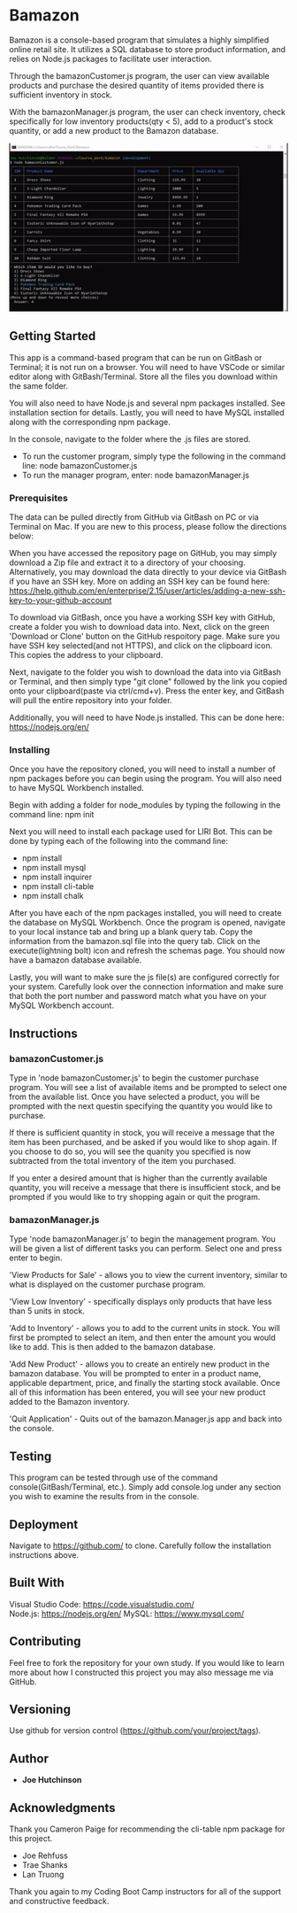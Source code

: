 # Bamazon

Bamazon is a console-based program that simulates a highly simplified online retail site.  It utilizes a SQL database to store product information, and relies on Node.js packages to facilitate user interaction. 

Through the bamazonCustomer.js program, the user can view available products and purchase the desired quantity of items provided there is sufficient inventory in stock.

With the bamazonManager.js program, the user can check inventory, check specifically for low inventory products(qty < 5), add to a product's stock quantity, or add a new product to the Bamazon database.


![Bamazon Demo](demo_files/customer_purchase.gif)

## Getting Started

This app is a command-based program that can be run on GitBash or Terminal; it is not run on a browser.  You will need to have VSCode or similar editor along with GitBash/Terminal.  Store all the files you download within the same folder.

You will also need to have Node.js and several npm packages installed.  See installation section for details.  Lastly, you will need to have MySQL installed along with the corresponding npm package.

In the console, navigate to the folder where the .js files are stored.  

* To run the customer program, simply type the following in the command line:  node bamazonCustomer.js
* To run the manager program, enter:  node bamazonManager.js

### Prerequisites

The data can be pulled directly from GitHub via GitBash on PC or via Terminal on Mac.  If you are new to this process, please follow the directions below:

When you have accessed the repository page on GitHub, you may simply download a Zip file and extract it to a directory of your choosing.  Alternatively, you may download the data directly to your device via GitBash if you have an SSH key.  More on adding an SSH key can be found here: https://help.github.com/en/enterprise/2.15/user/articles/adding-a-new-ssh-key-to-your-github-account

To download via GitBash, once you have a working SSH key with GitHub, create a folder you wish to download data into.  Next, click on the green 'Download or Clone' button on the GitHub respoitory page.  Make sure you have SSH key selected(and not HTTPS), and click on the clipboard icon.  This copies the address to your clipboard.

Next, navigate to the folder you wish to download the data into via GitBash or Terminal, and then simply type "git clone" followed by the link you copied onto your clipboard(paste via ctrl/cmd+v).  Press the enter key, and GitBash will pull the entire repository into your folder.

Additionally, you will need to have Node.js installed.  This can be done here: https://nodejs.org/en/


### Installing

Once you have the repository cloned, you will need to install a number of npm packages before you can begin using the program.  You will also need to have MySQL Workbench installed.

Begin with adding a folder for node_modules by typing the following in the command line: npm init

Next you will need to install each package used for LIRI Bot.  This can be done by typing each of the following into the command line:

* npm install
* npm install mysql
* npm install inquirer
* npm install cli-table
* npm install chalk

After you have each of the npm packages installed, you will need to create the database on MySQL Workbench.  Once the program is opened, navigate to your local instance tab and bring up a blank query tab.  Copy the information from the bamazon.sql file into the query tab.  Click on the execute(lightning bolt) icon and refresh the schemas page.  You should now have a bamazon database available.

Lastly, you will want to make sure the js file(s) are configured correctly for your system.  Carefully look over the connection information and make sure that both the port number and password match what you have on your MySQL Workbench account.

## Instructions

### bamazonCustomer.js

Type in 'node bamazonCustomer.js' to begin the customer purchase program.  You will see a list of available items and be prompted to select one from the available list.  Once you have selected a product, you will be prompted with the next questin specifying the quantity you would like to purchase.

If there is sufficient quantity in stock, you will receive a message that the item has been purchased, and be asked if you would like to shop again.  If you choose to do so, you will see the quanity you specified is now subtracted from the total inventory of the item you purchased.

If you enter a desired amount that is higher than the currently available quantity, you will receive a message that there is insufficient stock, and be prompted if you would like to try shopping again or quit the program.

### bamazonManager.js

Type 'node bamazonManager.js' to begin the management program.  You will be given a list of different tasks you can perform.  Select one and press enter to begin.

'View Products for Sale' - allows you to view the current inventory, similar to what is displayed on the customer purchase program.

'View Low Inventory' - specifically displays only products that have less than 5 units in stock.

'Add to Inventory' - allows you to add to the current units in stock.  You will first be prompted to select an item, and then enter the amount you would like to add.  This is then added to the bamazon database.

'Add New Product' - allows you to create an entirely new product in the bamazon database.  You will be prompted to enter in a product name, applicable department, price, and finally the starting stock available.  Once all of this information has been entered, you will see your new product added to the Bamazon inventory.

'Quit Application' - Quits out of the bamazon.Manager.js app and back into the console.




## Testing

This program can be tested through use of the command console(GitBash/Terminal, etc.).  Simply add console.log under any section you wish to examine the results from in the console.
  


## Deployment

Navigate to https://github.com/ to clone.  Carefully follow the installation instructions above.


## Built With

Visual Studio Code: https://code.visualstudio.com/  
Node.js: https://nodejs.org/en/
MySQL: https://www.mysql.com/

## Contributing

Feel free to fork the repository for your own study.  If you would like to learn more about how I constructed this project you may also message me via GitHub.


## Versioning

Use github for version control (https://github.com/your/project/tags).


## Author

* **Joe Hutchinson**


## Acknowledgments

Thank you Cameron Paige for recommending the cli-table npm package for this project.  

* Joe Rehfuss
* Trae Shanks
* Lan Truong

Thank you again to my Coding Boot Camp instructors for all of the support and constructive feedback.